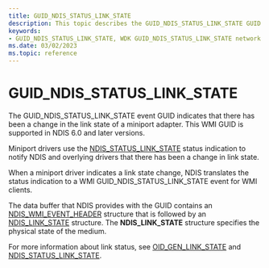```yaml
---
title: GUID_NDIS_STATUS_LINK_STATE
description: This topic describes the GUID_NDIS_STATUS_LINK_STATE GUID for the NDIS WMI interface.
keywords:
- GUID_NDIS_STATUS_LINK_STATE, WDK GUID_NDIS_STATUS_LINK_STATE network drivers
ms.date: 03/02/2023
ms.topic: reference
---
```


# GUID_NDIS_STATUS_LINK_STATE

The GUID_NDIS_STATUS_LINK_STATE event GUID indicates that there has been a change in the link state of a miniport adapter. This WMI GUID is supported in NDIS 6.0 and later versions.

Miniport drivers use the [NDIS_STATUS_LINK_STATE](ndis-status-link-state.md) status indication to notify NDIS and overlying drivers that there has been a change in link state.

When a miniport driver indicates a link state change, NDIS translates the status indication to a WMI GUID_NDIS_STATUS_LINK_STATE event for WMI clients.

The data buffer that NDIS provides with the GUID contains an [NDIS_WMI_EVENT_HEADER](/windows-hardware/drivers/ddi/ntddndis/ns-ntddndis-_ndis_wmi_event_header) structure that is followed by an [NDIS_LINK_STATE](/windows-hardware/drivers/ddi/ntddndis/ns-ntddndis-_ndis_link_state) structure. The **NDIS_LINK_STATE** structure specifies the physical state of the medium.

For more information about link status, see [OID_GEN_LINK_STATE](oid-gen-link-state.md) and [NDIS_STATUS_LINK_STATE](ndis-status-link-state.md).
